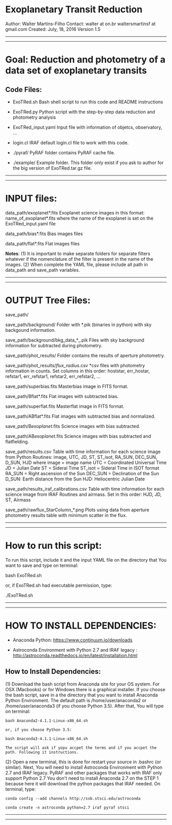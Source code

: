 # Exoplanetary Transit Reduction

Author: Walter Martins-Filho
Contact: walter at on.br
         waltersmartinsf at gmail.com 
Created: July, 18, 2016
Version 1.5

********************************************************************************************************************
********************************************************************************************************************
# Goal: Reduction and photometry of a data set of exoplanetary transits

## Code Files:

- ExoTRed.sh 									Bash shell script to run this code and README instructions

- ExoTRed.py 									Python script with the step-by-step data reduction and 
												photometry analysis

- ExoTRed_input.yaml 							Input file with information of objetcs, observatory, ...

- login.cl 									IRAF default login.cl file to work with this code.

- ./pyraf/									PyRAF folder contains PyRAF cache file.

- ./example/									Example folder. This folder only exist if you ask to author for the
												big version of ExoTRed.tar.gz file.

********************************************************************************************************************
********************************************************************************************************************

# INPUT files:

data_path/exoplanet*.fits 					Exoplanet science images in this format:
											name_of_exoplanet*.fits where the name of the exoplanet 
											is set on the ExoTRed_input.yaml file

data_path/bias*.fits 							Bias images files

data_path/flat*.fits 							Flat images files

**Notes**: 
		(1) It is important to make separate folders for separate filters whatever if the nomenclature of the 
			filter is present in the name of the images.
		(2) When complete the YAML file, please include all path in data_path and save_path variables.

********************************************************************************************************************
********************************************************************************************************************

# OUTPUT Tree Files:
 
 save_path/
 
 save_path/background/         					Folder with *.pik (binaries in python) with sky backgound information.
 
 save_path/background/bkg_data_*_.pik 			Files with sky background information for subtracted during photometry.
 
 save_path/phot_results/						Folder contains the results of aperture photometry.
 
 save_path/phot_results/*_flux_radius_*.csv	*csv files with photometry information in counts. 
												Set columns in this order:
												hoststar, err_hostar, refstar1, err_refstar1, refstar2, err_refstar2, ...
 
 save_path/superbias.fits						Masterbias image in FITS format.
 
 save_path/Bflat*.fits 							Flat images with subtracted bias.
 
 save_path/superflat.fits 						Masterflat image in FITS format.
 
 save_path/ABflat*.fits 						Flat images with subtracted bias and normalized.
 
 save_path/B*exoplanet*.fits 					Science images with bias subtracted.

 save_path/AB*exoplanet*.fits 					Science images with bias subtracted and flatfielding.

 save_path/results.csv							Table with time information for each science image from Python Routines:
												image, UTC, JD, ST, ST_isot, RA_SUN, DEC_SUN, D_SUN, HJD
												where
												image = image name
												UTC = Coordinated Universal Time
												JD = Julian Date
												ST = Sideral Time
												ST_isot = Sideral Time in ISOT format
												RA_SUN = Right ascension of the Sun
												DEC_SUN = Declination of the Sun
												D_SUN: Earth distance from the Sun
												HJD: Heliocentric Julian Date

 save_path/results_iraf_calibrations.csv 		Table with time information for each science image from IRAF Routines
												and airmass. Set in this order:
												HJD, JD, ST, Airmass

 save_path/rawflux_StarColumn_*.png            Plots using data from aperture photometry results table with minimum
												scatter in the flux. 

********************************************************************************************************************
********************************************************************************************************************

# How to run this script:
 
To run this script, include it and the input YAML file on the directory that You want to save and type on terminal:

bash ExoTRed.sh
 
or, if ExoTRed.sh had executable permission, type:
 
./ExoTRed.sh

********************************************************************************************************************
********************************************************************************************************************
 
# HOW TO INSTALL DEPENDENCIES:

- Anaconda Python: https://www.continuum.io/downloads

- Astroconda Environment with Python 2.7 and IRAF legacy : http://astroconda.readthedocs.io/en/latest/installation.html

## How to Install Dependencies:

(1) Download the bash script from Anaconda site for your OS system. For OSX (Macbooks) or for Windows there is a 
    graphical installer. If you choose the bash script, save in a the directory that you want to install Anaconda 
    Python Environment. The default path is /home/user/anaconda2 or /home/user/anaconda3 (if you choose Python 3.5).
    After that, You will type on terminal:

    bash Anaconda2-4.1.1-Linux-x86_64.sh
     
    or, if you choose Python 3.5:

    bash Anaconda3-4.1.1-Linux-x86_64.sh 

    The script will ask if yopu accpet the terms and if you accpet the path. Following it instructions.

(2) Open a new terminal, this is done for restart your source in .bashrc (or similar). Next, You will need to install 
    Astroconda Environment with Python 2.7 and IRAF legacy. PyRAF and other packages that works with IRAF only support
    Python 2.7 You don't need to install Anaconda 2.7 on the STEP 1 because here it will download the python packages 
    that IRAF needed. On terminal, type:
     
    conda config --add channels http://ssb.stsci.edu/astroconda
    
    conda create -n astroconda python=2.7 iraf pyraf stsci

********************************************************************************************************************
********************************************************************************************************************